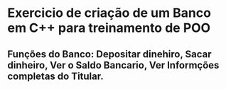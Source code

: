 # Exercicio de criação de um Banco em C++ para treinamento de POO
## Funções do Banco: Depositar dinehiro, Sacar dinheiro, Ver o Saldo Bancario, Ver Informções completas do Titular.